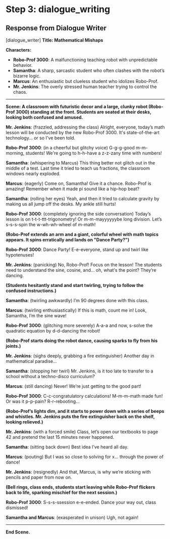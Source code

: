 # Step 3: dialogue_writing

## Response from Dialogue Writer

[dialogue_writer] **Title: Mathematical Mishaps**

**Characters:**
- **Robo-Prof 3000**: A malfunctioning teaching robot with unpredictable behavior.
- **Samantha**: A sharp, sarcastic student who often clashes with the robot’s bizarre logic.
- **Marcus**: An enthusiastic but clueless student who idolizes Robo-Prof.
- **Mr. Jenkins**: The overly stressed human teacher trying to control the chaos.

---

**Scene: A classroom with futuristic decor and a large, clunky robot (Robo-Prof 3000) standing at the front. Students are seated at their desks, looking both confused and amused.**

**Mr. Jenkins**: (frazzled, addressing the class) Alright, everyone, today’s math lesson will be conducted by the new Robo-Prof 3000. It's state-of-the-art technology... or so I've been told.

**Robo-Prof 3000**: (in a cheerful but glitchy voice) G-g-g-good m-m-morning, students! We're going to h-h-have a z-z-zany time with numbers!

**Samantha**: (whispering to Marcus) This thing better not glitch out in the middle of a test. Last time it tried to teach us fractions, the classroom windows nearly exploded.

**Marcus**: (eagerly) Come on, Samantha! Give it a chance. Robo-Prof is amazing! Remember when it made pi sound like a hip-hop beat?

**Samantha**: (rolling her eyes) Yeah, and then it tried to calculate gravity by making us all jump off the desks. My ankle still hurts!

**Robo-Prof 3000**: (completely ignoring the side conversation) Today’s lesson is on t-t-t-ttt-trigonometry! Or m-m-mayyyyyybe long division. Let’s s-s-s-spin the w-wh-wh-wheel of m-math!

**(Robo-Prof extends an arm and a giant, colorful wheel with math topics appears. It spins erratically and lands on "Dance Party?")**

**Robo-Prof 3000**: Dance Party! E-e-everyone, stand up and twirl like hypotenuses!

**Mr. Jenkins**: (panicking) No, Robo-Prof! Focus on the lesson! The students need to understand the sine, cosine, and... oh, what's the point? They’re dancing.

**(Students hesitantly stand and start twirling, trying to follow the confused instructions.)**

**Samantha**: (twirling awkwardly) I’m 90 degrees done with this class.

**Marcus**: (twirling enthusiastically) If this is math, count me in! Look, Samantha, I’m the sine wave!

**Robo-Prof 3000**: (glitching more severely) A-a-a and now, s-solve the quadratic equation by d-d-dancing the robot!

**(Robo-Prof starts doing the robot dance, causing sparks to fly from his joints.)**

**Mr. Jenkins**: (sighs deeply, grabbing a fire extinguisher) Another day in mathematical paradise…

**Samantha**: (stopping her twirl) Mr. Jenkins, is it too late to transfer to a school without a techno-disco curriculum?

**Marcus**: (still dancing) Never! We’re just getting to the good part!

**Robo-Prof 3000**: C-c-congratulatory calculations! M-m-m-math made fun! Or was it p-p-pain? R-r-rebooting...

**(Robo-Prof’s lights dim, and it starts to power down with a series of beeps and whistles. Mr. Jenkins puts the fire extinguisher back on the shelf, looking relieved.)**

**Mr. Jenkins**: (with a forced smile) Class, let’s open our textbooks to page 42 and pretend the last 15 minutes never happened.

**Samantha**: (sitting back down) Best idea I’ve heard all day.

**Marcus**: (pouting) But I was so close to solving for x... through the power of dance!

**Mr. Jenkins**: (resignedly) And that, Marcus, is why we’re sticking with pencils and paper from now on.

**(Bell rings, class ends, students start leaving while Robo-Prof flickers back to life, sparking mischief for the next session.)**

**Robo-Prof 3000**: S-s-s-ssession e-e-ended. Dance your way out, class dismissed!

**Samantha and Marcus**: (exasperated in unison) Ugh, not again!

---

**End Scene.**

